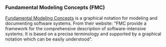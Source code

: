 ### Fundamental Modeling Concepts (FMC)

[Fundamental Modeling Concepts](http://fmc-modeling.org/) is a graphical notation for modeling and documenting software systems. From their website:
"FMC provide a framework for the comprehensive description of software-intensive systems. It is based on a precise terminology and supported by a graphical notation which can be easily understood".


